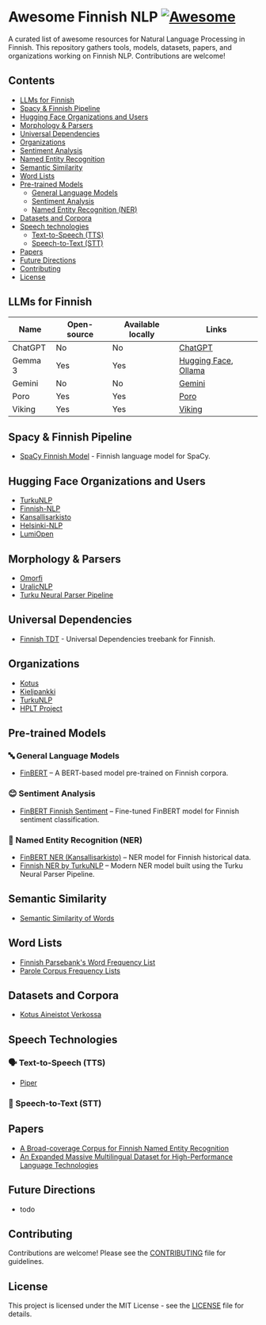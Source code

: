 # Awesome Finnish NLP [![Awesome](https://awesome.re/badge.svg)](https://awesome.re)

A curated list of awesome resources for Natural Language Processing in Finnish. This repository gathers tools, models, datasets, papers, and organizations working on Finnish NLP. Contributions are welcome!

## Contents

- [LLMs for Finnish](#llms-for-finnish)
- [Spacy & Finnish Pipeline](#spacy--finnish-pipeline)
- [Hugging Face Organizations and Users](#hugging-face-organizations-and-users)
- [Morphology & Parsers](#morphology--parsers)
- [Universal Dependencies](#universal-dependencies)
- [Organizations](#organizations)
- [Sentiment Analysis](#sentiment-analysis)
- [Named Entity Recognition](#named-entity-recognition)
- [Semantic Similarity](#semantic-similarity)
- [Word Lists](#word-lists)
- [Pre-trained Models](#pre-trained-models)
  - [General Language Models](#general-language-models)
  - [Sentiment Analysis](#sentiment-analysis)
  - [Named Entity Recognition (NER)](#named-entity-recognition-ner)
- [Datasets and Corpora](#datasets-and-corpora)
- [Speech technologies](#speech-technologies)
  - [Text-to-Speech (TTS)](#text-to-speech-tts)
  - [Speech-to-Text (STT)](#speech-to-text-stt)
- [Papers](#papers)
- [Future Directions](#future-directions)
- [Contributing](#contributing)
- [License](#license)

## LLMs for Finnish

| Name    | Open-source | Available locally | Links |
|---------|-------------|-------------------|-------|
| ChatGPT | No          | No                | [ChatGPT](https://chatgpt.com/) |
| Gemma 3 | Yes         | Yes               | [Hugging Face](https://huggingface.co/collections/google/gemma-3-release-67c6c6f89c4f76621268bb6d), [Ollama](https://ollama.com/library/gemma3) |
| Gemini  | No          | No                | [Gemini](https://gemini.google.com) |
| Poro    | Yes         | Yes               | [Poro](https://huggingface.co/collections/LumiOpen/poro-34b-66506aaedb8d705069ad7ecb) |
| Viking  | Yes         | Yes               | [Viking](https://huggingface.co/collections/LumiOpen/viking-660fa4c659d8544c00f77d9b) |

## Spacy & Finnish Pipeline

- [SpaCy Finnish Model](https://spacy.io/models/fi) - Finnish language model for SpaCy.

## Hugging Face Organizations and Users

- [TurkuNLP](https://huggingface.co/TurkuNLP)
- [Finnish-NLP](https://huggingface.co/Finnish-NLP)
- [Kansallisarkisto](https://huggingface.co/Kansallisarkisto)
- [Helsinki-NLP](https://huggingface.co/Helsinki-NLP)
- [LumiOpen](https://huggingface.co/LumiOpen)

## Morphology & Parsers

- [Omorfi](https://flammie.github.io/omorfi/)
- [UralicNLP](https://www.uralicnlp.com/)
- [Turku Neural Parser Pipeline](https://turkunlp.org/Turku-neural-parser-pipeline/)

## Universal Dependencies

- [Finnish TDT](https://universaldependencies.org/treebanks/fi_tdt/index.html) - Universal Dependencies treebank for Finnish.

## Organizations

- [Kotus](https://kotus.fi/)
- [Kielipankki](https://www.kielipankki.fi/)
- [TurkuNLP](https://turkunlp.org/)
- [HPLT Project](https://hplt-project.org/)

## Pre-trained Models

### 🔤 General Language Models
- [FinBERT](https://github.com/TurkuNLP/FinBERT) – A BERT-based model pre-trained on Finnish corpora.

### 😊 Sentiment Analysis
- [FinBERT Finnish Sentiment](https://huggingface.co/fergusq/finbert-finnsentiment) – Fine-tuned FinBERT model for Finnish sentiment classification.

### 🧠 Named Entity Recognition (NER)
- [FinBERT NER (Kansallisarkisto)](https://huggingface.co/Kansallisarkisto/finbert-ner) – NER model for Finnish historical data.
- [Finnish NER by TurkuNLP](https://turkunlp.org/fin-ner.html) – Modern NER model built using the Turku Neural Parser Pipeline.

## Semantic Similarity

- [Semantic Similarity of Words](http://epsilon-it.utu.fi/wv_demo/)

## Word Lists

- [Finnish Parsebank's Word Frequency List](http://dl.turkunlp.org/finnish-parsebank/)
- [Parole Corpus Frequency Lists](https://kaino.kotus.fi/sanat/taajuuslista/parole.php)

## Datasets and Corpora

- [Kotus Aineistot Verkossa](https://kotus.fi/kotus/kieliaineistot/aineistot-verkossa/)

## Speech Technologies

### 🗣️ Text-to-Speech (TTS)
- [Piper](https://github.com/rhasspy/piper)

### 🧏 Speech-to-Text (STT)

## Papers

- [A Broad-coverage Corpus for Finnish Named Entity Recognition](http://www.lrec-conf.org/proceedings/lrec2020/pdf/2020.lrec-1.567.pdf)
- [An Expanded Massive Multilingual Dataset for High-Performance Language Technologies](https://arxiv.org/abs/2503.10267)

## Future Directions

- todo

## Contributing

Contributions are welcome! Please see the [CONTRIBUTING](CONTRIBUTING.md) file for guidelines.

## License

This project is licensed under the MIT License - see the [LICENSE](LICENSE) file for details.
